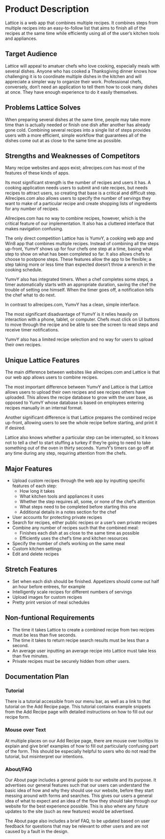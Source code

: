 # Product Description

Lattice is a web app that combines multiple recipes. It combines steps from multiple recipes into an easy-to-follow list that aims to finish all of the recipes at the same time while efficiently using all of the user’s kitchen tools and appliances.

## Target Audience

Lattice will appeal to amatuer chefs who love cooking, especially meals with several dishes. Anyone who has cooked a Thanksgiving dinner knows how challenging it is to coordinate multiple dishes in the kitchen and will appreciate a simpler way to organize their work. Professional chefs, conversely, don’t need an application to tell them how to cook many dishes at once. They have enough experience to do it easily themselves.

## Problems Lattice Solves

When preparing several dishes at the same time, people may take more time than is actually needed or finish one dish after another has already gone cold. Combining several recipes into a single list of steps provides users with a more efficient, simple workflow that guarantees all of the dishes come out at as close to the same time as possible.

## Strengths and Weaknesses of Competitors

Many recipe websites and apps exist; allrecipes.com has most of the features of these kinds of apps.

Its most significant strength is the number of recipes and users it has. A cooking application needs users to submit and rate recipes, but needs recipes to attract users, so creating that base is a critical and difficult step. Allrecipes.com also allows users to specify the number of servings they want to make of a particular recipe and create shopping lists of ingredients for any number of recipes.

Allrecipes.com has no way to combine recipes, however, which is the critical feature of our implementation. It also has a cluttered interface that makes navigation confusing.

The only direct competition Lattice has is YumvY, a cooking web app and Win8 app that combines multiple recipes. Instead of combining all the steps up-front, YumvY shows up for four chefs one step at a time, basing what step to show on what has been completed so far. It also allows chefs to choose to postpone steps. These features allow the app to be flexible; a step taking more or less time than expected doesn’t throw a wrench in the cooking schedule.

YumvY also has integrated timers. When a chef completes some steps, a timer automatically starts with an appropriate duration, saving the chef the trouble of setting one himself. When the timer goes off, a notification tells the chef what to do next.

In contrast to allrecipes.com, YumvY has a clean, simple interface.

The most significant disadvantage of YumvY is it relies heavily on interaction with a phone, tablet, or computer. Chefs must click on UI buttons to move through the recipe and be able to see the screen to read steps and receive timer notifications.

YumvY also has a limited recipe selection and no way for users to upload their own recipes.

## Unique Lattice Features

The main difference between websites like allrecipes.com and Lattice is that our web app allows users to combine recipes.

The most important difference between YumvY and Lattice is that Lattice allows users to upload their own recipes and see recipes others have uploaded. This allows the recipe database to grow with the user base, as opposed to YumvY whose database is based on employees entering recipes manually in an internal format.

Another significant difference is that Lattice prepares the combined recipe up-front, allowing users to see the whole recipe before starting, and print it if desired.

Lattice also knows whether a particular step can be interrupted, so it knows not to tell a chef to start stuffing a turkey if they’re going to need to take something out of the oven in thirty seconds. YumvY’s timers can go off at any time during any step, requiring attention from the chefs.

## Major Features

*   Upload custom recipes through the web app by inputting specific features of each step:
    *   How long it takes
    *   What kitchen tools and appliances it uses
    *   Whether the step requires all, some, or none of the chef’s attention
    *   What steps need to be completed before starting this one
    *   Additional details in a notes section for the chef
*   User accounts for protecting private recipes
*   Search for recipes, either public recipes or a user’s own private recipes
*   Combine any number of recipes such that the combined meal:
    *   Finishes each dish at as close to the same time as possible
    *   Efficiently uses the chef’s time and kitchen resources
*   Specify the number of chefs working on the same meal
*   Custom kitchen settings
*   Edit and delete recipes

## Stretch Features

*   Set when each dish should be finished. Appetizers should come out half an hour before entrees, for example
*   Intelligently scale recipes for different numbers of servings
*   Upload images for custom recipes
*   Pretty print version of meal schedules

## Non-funtional Requirements

*   The time it takes Lattice to create a combined recipe from two recipes must be less than five seconds.
*   The time it takes to return recipe search results must be less than a second.
*   An average user inputting an average recipe into Lattice must take less than five minutes.
*   Private recipes must be securely hidden from other users.

## Documentation Plan

### Tutorial

There is a tutorial accessible from our menu bar, as well as a link to that tutorial on the Add Recipe page. This tutorial contains example snippets from the Add Recipe page with detailed instructions on how to fill out our recipe form.

### Mouse over Text

At multiple places on our Add Recipe page, there are mouse over tooltips to explain and give brief examples of how to fill out particularly confusing part of the form. This should be especially helpful to users who do not read the tutorial, but misinterpret our intentions.

### About/FAQ

Our About page includes a general guide to our website and its purpose. It advertises our general features such that our users can understand the basic idea of how and why they should use our website, before they start messing around with forms and searches. This gives our users a general idea of what to expect and an idea of the flow they should take through our website for the best experience possible. This is also where any future updates to the site (such as new features) would be advertised.

The About page also includes a brief FAQ, to be updated based on user feedback for questions that may be relevant to other users and are not caused by a fault in the design.
